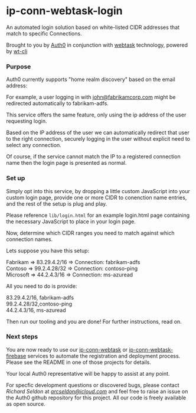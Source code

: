 # ip-conn-webtask-login

An automated login solution based on white-listed CIDR addresses that match to specific Connections.

Brought to you by [Auth0](https://auth0.com) in conjunction with [webtask](https://webtask.io/) technology, powered by [wt-cli](https://www.npmjs.com/package/wt-cli) 

### Purpose

Auth0 currently supports "home realm discovery" based on the email address:

For example, a user logging in with john@fabrikamcorp.com might be redirected automatically to fabrikam-adfs.

This service offers the same feature, only using the ip address of the user requesting login.

Based on the IP address of the user we can automatically redirect that user to the right connection, securely logging
in the user without explicit need to select any connection. 

Of course, if the service cannot match the IP to a registered connection name then the login page is presented as normal.

### Set up

Simply opt into this service, by dropping a little custom JavaScript into your custom login page, provide one or more CIDR to conenction name entries, and the rest of the setup is plug and play.

Please reference `lib/login.html` for an example login.html page containing the necessary JavaScript to place in your login page.

Now, determine which CIDR ranges you need to match against which connection names.

Lets suppose you have this setup:

 Fabrikam => 83.29.4.2/16 => Connection: fabrikam-adfs<br/>
 Contoso => 99.2.4.28/32 => Connection: contoso-ping<br/>
 Microsoft => 44.2.4.3/16 => Connection: ms-azuread<br/>
 
 All you need to do is provide:
 
 83.29.4.2/16, fabrikam-adfs<br/>
 99.2.4.28/32,contoso-ping<br/>
 44.2.4.3/16, ms-azuread<br/>
 
 Then run our tooling and you are done! For further instructions, read on.

### Next steps

You are now ready to use our [ip-conn-webtask](https://github.com/arcseldon/ip-conn-webtask) or [ip-conn-webtask-firebase](https://github.com/arcseldon/ip-conn-webtask) services to automate the registration and deployment
process. Please see the README in one of those projects for details.

Your local Auth0 representative will be happy to assist at any point.

For specfic development questions or discovered bugs, please contact *Richard Seldon* at *arcseldon@icloud.com*
and feel free to raise an issue on the Auth0 github repository for this project. All our code is freely available
as open source.

